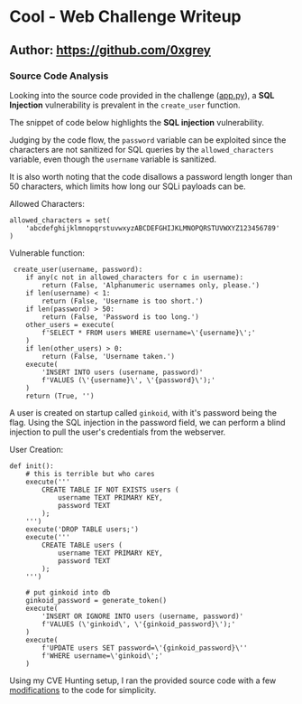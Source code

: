 # Cool - Web Challenge Writeup
## Author: https://github.com/0xgrey

### Source Code Analysis

Looking into the source code provided in the challenge ([app.py](https://raw.githubusercontent.com/0xgrey/CTF-Writeups/main/2021/redpwnCTF/web/cool/app.py)), a **SQL Injection** vulnerability is prevalent in the `create_user` function.

The snippet of code below highlights the **SQL injection** vulnerability.

Judging by the code flow, the `password` variable can be exploited since the characters are not sanitized for SQL queries by the `allowed_characters` variable, even though the `username` variable is sanitized.

It is also worth noting that the code disallows a password length longer than 50 characters, which limits how long our SQLi payloads can be.

Allowed Characters:
```python3
allowed_characters = set(
    'abcdefghijklmnopqrstuvwxyzABCDEFGHIJKLMNOPQRSTUVWXYZ123456789'
)
```

Vulnerable function:
```python3
 create_user(username, password):
    if any(c not in allowed_characters for c in username):
        return (False, 'Alphanumeric usernames only, please.')
    if len(username) < 1:
        return (False, 'Username is too short.')
    if len(password) > 50:
        return (False, 'Password is too long.')
    other_users = execute(
        f'SELECT * FROM users WHERE username=\'{username}\';'
    )
    if len(other_users) > 0:
        return (False, 'Username taken.')
    execute(
        'INSERT INTO users (username, password)'
        f'VALUES (\'{username}\', \'{password}\');'
    )
    return (True, '')
```

A user is created on startup called `ginkoid`, with it's password being the flag. Using the SQL injection in the password field, we can perform a blind injection to pull the user's credentials from the webserver.

User Creation:
```python3
def init():
    # this is terrible but who cares
    execute('''
        CREATE TABLE IF NOT EXISTS users (
            username TEXT PRIMARY KEY,
            password TEXT
        );
    ''')
    execute('DROP TABLE users;')
    execute('''
        CREATE TABLE users (
            username TEXT PRIMARY KEY,
            password TEXT
        );
    ''')

    # put ginkoid into db
    ginkoid_password = generate_token()
    execute(
        'INSERT OR IGNORE INTO users (username, password)'
        f'VALUES (\'ginkoid\', \'{ginkoid_password}\');'
    )
    execute(
        f'UPDATE users SET password=\'{ginkoid_password}\''
        f'WHERE username=\'ginkoid\';'
    )
```

Using my CVE Hunting setup, I ran the provided source code with a few [modifications](https://raw.githubusercontent.com/0xgrey/CTF-Writeups/main/2021/redpwnCTF/web/cool/app.py) to the code for simplicity.
